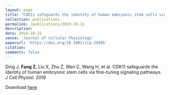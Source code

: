 ```yaml
---
layout: page
title: "CDK11 safeguards the identity of human embryonic stem cells via fine‐tuning signaling pathways"
collection: publications
permalink: /publications/2019-10-15
description: 
date: 2019-10-15
venue: 'Journal of Cellular Physiology'
paperurl: 'https://doi.org/10.1002/jcp.29305'
citation: 
comments: false
---
```


Ding J, **Fang Z**, Liu X, Zhu Z, Wen C, Wang H, et al. CDK11 safeguards the identity of human embryonic stem cells via fine-tuning signaling pathways. *J Cell Physiol.* 2019

Download [here](https://doi.org/10.1002/jcp.29305)
